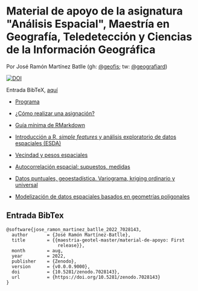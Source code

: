 # Material de apoyo de la asignatura "Análisis Espacial", Maestría en Geografía, Teledetección y Ciencias de la Información Geográfica

Por José Ramón Martínez Batlle (gh: [@geofis](https://github.com/geofis); tw: [@geografiard](https://twitter.com/geografiard))

[![DOI](https://zenodo.org/badge/DOI/10.5281/zenodo.7028143.svg)](https://doi.org/10.5281/zenodo.7028143)

Entrada BibTeX, [aquí](#entrada-bibtex)


* [Programa](programa-analisis-espacial.md)

* [¿Cómo realizar una asignación?](ref/como-hacer-una-asignacion.md)

* [Guía mínima de RMarkdown](ref/guia-minima-de-rmarkdown.md)

* [Introducción a R, *simple features* y análisis exploratorio de datos espaciales (ESDA)](ref/introduccion-a-r.md)

* [Vecindad y pesos espaciales](ref/vecindad.md)

* [Autocorrelación espacial: supuestos, medidas](ref/autocorrelacion.md)

* [Datos puntuales, geoestadística. Variograma, kriging ordinario y universal](ref/datos-puntuales-geoestadistica.md)

* [Modelización de datos espaciales basados en geometrías poligonales
](ref/modelizacion-datos-espaciales-poligonales.md)

## Entrada BibTex

```
@software{jose_ramon_martinez_batlle_2022_7028143,
  author       = {José Ramón Martínez-Batlle},
  title        = {{maestria-geotel-master/material-de-apoyo: First 
                   release}},
  month        = aug,
  year         = 2022,
  publisher    = {Zenodo},
  version      = {v0.0.0.9000},
  doi          = {10.5281/zenodo.7028143},
  url          = {https://doi.org/10.5281/zenodo.7028143}
}
```
